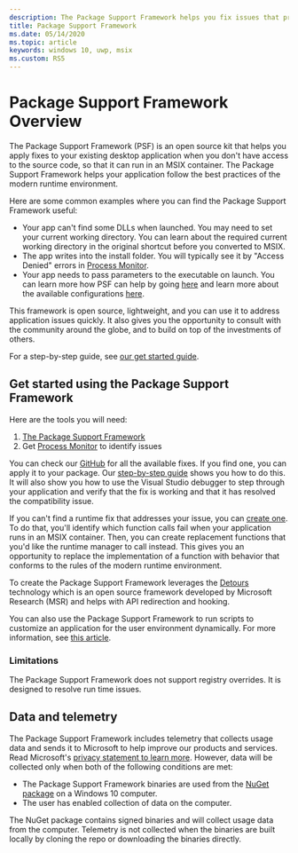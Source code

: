 ```yaml
---
description: The Package Support Framework helps you fix issues that prevent your desktop application from running in an MSIX container.
title: Package Support Framework
ms.date: 05/14/2020
ms.topic: article
keywords: windows 10, uwp, msix
ms.custom: RS5
---
```


# Package Support Framework Overview

The Package Support Framework (PSF) is an open source kit that helps you apply fixes to your existing desktop application when you don't have access to the source code, so that it can run in an MSIX container. The Package Support Framework helps your application follow the best practices of the modern runtime environment.

Here are some common examples where you can find the Package Support Framework useful:

* Your app can't find some DLLs when launched. You may need to set your current working directory. You can learn about the required current working directory in the original shortcut before you converted to MSIX.
* The app writes into the install folder. You will typically see it by "Access Denied" errors in [Process Monitor](./package-support-framework.md).
* Your app needs to pass parameters to the executable on launch. You can learn more how PSF can help by going [here](psf-launch-apps-with-parameters.md) and learn more about the available configurations [here](https://github.com/microsoft/MSIX-PackageSupportFramework/tree/master/PsfLauncher).

This framework is open source, lightweight, and you can use it to address application issues quickly. It also gives you the opportunity to consult with the community around the globe, and to build on top of the investments of others.

For a step-by-step guide, see [our get started guide](/windows/uwp/porting/package-support-framework).

## Get started using the Package Support Framework
Here are the tools you will need: 

1. [The Package Support Framework](https://github.com/microsoft/MSIX-PackageSupportFramework/releases) 
1. Get [Process Monitor](/sysinternals/downloads/procmon) to identify issues

You can check our [GitHub](https://github.com/Microsoft/MSIX-PackageSupportFramework/) for all the available fixes. If you find one, you can apply it to your package. Our [step-by-step guide](/windows/uwp/porting/package-support-framework) shows you how to do this. It will also show you how to use the Visual Studio debugger to step through your application and verify that the fix is working and that it has resolved the compatibility issue.

If you can't find a runtime fix that addresses your issue, you can [create one](create-package-support-framework.md). To do that, you'll identify which function calls fail when your application runs in an MSIX container. Then, you can create replacement functions that you'd like the runtime manager to call instead. This gives you an opportunity to replace the implementation of a function with behavior that conforms to the rules of the modern runtime environment.

To create the Package Support Framework leverages the [Detours](https://www.microsoft.com/research/project/detours) technology which is an open source framework developed by Microsoft Research (MSR) and helps with API redirection and hooking.

You can also use the Package Support Framework to run scripts to customize an application for the user environment dynamically. For more information, see [this article](run-scripts-with-package-support-framework.md).

### Limitations

The Package Support Framework does not support registry overrides. It is designed to resolve run time issues.

## Data and telemetry

The Package Support Framework includes telemetry that collects usage data and sends it to Microsoft to help improve our products and services. Read Microsoft's [privacy statement to learn more](https://privacy.microsoft.com/privacystatement). However, data will be collected only when both of the following conditions are met:

* The Package Support Framework binaries are used from the [NuGet package](https://www.nuget.org/packages?q=packagesupportframework) on a Windows 10 computer.
* The user has enabled collection of data on the computer.

The NuGet package contains signed binaries and will collect usage data from the computer. Telemetry is not collected when the binaries are built locally by cloning the repo or downloading the binaries directly.
